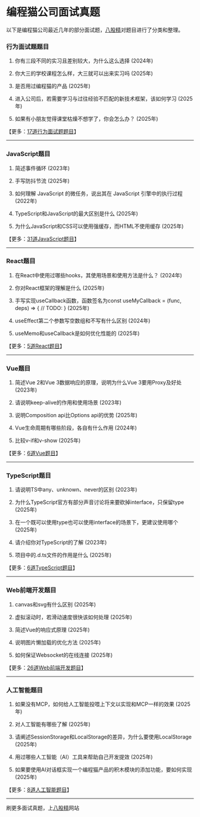 # 编程猫公司面试真题

以下是编程猫公司最近几年的部分面试题，[八股精](https://www.bagujing.com)对题目进行了分类和整理。

### 行为面试题题目

1. 你有三段不同的实习且差别较大，为什么这么选择 (2024年) 

2. 你大三的学校课程怎么样，大三就可以出来实习吗 (2025年) 

3. 是否用过编程猫的产品 (2025年) 

4. 进入公司后，若需要学习与过往经验不匹配的新技术框架，该如何学习 (2025年) 

5. 如果有小朋友觉得课堂枯燥不想学了，你会怎么办？ (2025年) 

【更多：[17道行为面试题题目](https://www.bagujing.com/companies)】


---

### JavaScript题目

1. 简述事件循环 (2023年) 

2. 手写防抖节流 (2025年) 

3. 如何理解 JavaScript 的微任务，说出其在 JavaScript 引擎中的执行过程 (2022年) 

4. TypeScript和JavaScript的最大区别是什么 (2025年) 

5. 为什么JavaScript和CSS可以使用强缓存，而HTML不使用缓存 (2025年) 

【更多：[31道JavaScript题目](https://www.bagujing.com/companies)】


---

### React题目

1. 在React中使用过哪些hooks，其使用场景和使用方法是什么？ (2024年) 

2. 你对React框架的理解是什么 (2025年) 

3. 手写实现useCallback函数，函数签名为const useMyCallback = (func, deps) => { // TODO: } (2025年) 

4. useEffect第二个参数写空数组和不写有什么区别 (2024年) 

5. useMemo和useCallback是如何优化性能的 (2025年) 

【更多：[5道React题目](https://www.bagujing.com/companies)】


---

### Vue题目

1. 简述Vue 2和Vue 3数据响应的原理，说明为什么Vue 3要用Proxy及好处 (2023年) 

2. 请说明keep-alive的作用和使用场景 (2023年) 

3. 说明Composition api比Options api的优势 (2025年) 

4. Vue生命周期有哪些阶段，各自有什么作用 (2024年) 

5. 比较v-if和v-show (2025年) 

【更多：[6道Vue题目](https://www.bagujing.com/companies)】


---

### TypeScript题目

1. 请说明TS中any、unknown、never的区别 (2023年) 

2. 为什么TypeScript官方有部分声音讨论将来要砍掉interface，只保留type (2025年) 

3. 在一个既可以使用type也可以使用interface的场景下，更建议使用哪个 (2025年) 

4. 请介绍你对TypeScript的了解 (2023年) 

5. 项目中的.d.ts文件的作用是什么 (2025年) 

【更多：[6道TypeScript题目](https://www.bagujing.com/companies)】


---

### Web前端开发题目

1. canvas和svg有什么区别 (2025年) 

2. 虚拟滚动时，若滑动速度很快该如何处理 (2025年) 

3. 简述Vue的响应式原理 (2025年) 

4. 说明图片懒加载的优化方法 (2025年) 

5. 如何保证Websocket的在线连接 (2025年) 

【更多：[26道Web前端开发题目](https://www.bagujing.com/companies)】


---

### 人工智能题目

1. 如果没有MCP，如何给人工智能投喂上下文以实现和MCP一样的效果 (2025年) 

2. 对人工智能有哪些了解 (2025年) 

3. 请阐述SessionStorage和LocalStorage的差异，为什么要使用LocalStorage (2025年) 

4. 用过哪些人工智能（AI）工具来帮助自己开发提效 (2025年) 

5. 如果要使用AI对话框实现一个编程猫产品的积木模块的添加功能，要如何实现 (2025年) 

【更多：[8道人工智能题目](https://www.bagujing.com/companies)】


---

刷更多面试真题，上[八股精](https://www.bagujing.com)网站